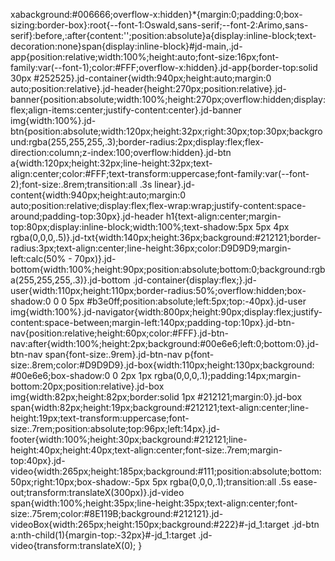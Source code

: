 xabackground:#006666;overflow-x:hidden}*{margin:0;padding:0;box-sizing:border-box}:root{--font-1:Oswald,sans-serif;--font-2:Arimo,sans-serif}:before,:after{content:'';position:absolute}a{display:inline-block;text-decoration:none}span{display:inline-block}#jd-main,.jd-app{position:relative;width:100%;height:auto;font-size:16px;font-family:var(--font-1);color:#FFF;overflow-x:hidden}.jd-app{border-top:solid 30px #252525}.jd-container{width:940px;height:auto;margin:0 auto;position:relative}.jd-header{height:270px;position:relative}.jd-banner{position:absolute;width:100%;height:270px;overflow:hidden;display:flex;align-items:center;justify-content:center}.jd-banner img{width:100%}.jd-btn{position:absolute;width:120px;height:32px;right:30px;top:30px;background:rgba(255,255,255,.3);border-radius:2px;display:flex;flex-direction:column;z-index:100;overflow:hidden}.jd-btn a{width:120px;height:32px;line-height:32px;text-align:center;color:#FFF;text-transform:uppercase;font-family:var(--font-2);font-size:.8rem;transition:all .3s linear}.jd-content{width:940px;height:auto;margin:0 auto;position:relative;display:flex;flex-wrap:wrap;justify-content:space-around;padding-top:30px}.jd-header h1{text-align:center;margin-top:80px;display:inline-block;width:100%;text-shadow:5px 5px 4px rgba(0,0,0,.5)}.jd-txt{width:140px;height:36px;background:#212121;border-radius:3px;text-align:center;line-height:36px;color:D9D9D9;margin-left:calc(50% - 70px)}.jd-bottom{width:100%;height:90px;position:absolute;bottom:0;background:rgba(255,255,255,.3)}.jd-bottom .jd-container{display:flex;}.jd-user{width:110px;height:110px;border-radius:50%;overflow:hidden;box-shadow:0 0 0 5px #b3e0ff;position:absolute;left:5px;top:-40px}.jd-user img{width:100%}.jd-navigator{width:800px;height:90px;display:flex;justify-content:space-between;margin-left:140px;padding-top:10px}.jd-btn-nav{position:relative;height:60px;color:#FFF}.jd-btn-nav:after{width:100%;height:2px;background:#00e6e6;left:0;bottom:0}.jd-btn-nav span{font-size:.9rem}.jd-btn-nav p{font-size:.8rem;color:#D9D9D9}.jd-box{width:110px;height:130px;background: #00e6e6;box-shadow:0 0 2px 1px rgba(0,0,0,.1);padding:14px;margin-bottom:20px;position:relative}.jd-box img{width:82px;height:82px;border:solid 1px #212121;margin:0}.jd-box span{width:82px;height:19px;background:#212121;text-align:center;line-height:19px;text-transform:uppercase;font-size:.7rem;position:absolute;top:96px;left:14px}.jd-footer{width:100%;height:30px;background:#212121;line-height:40px;height:40px;text-align:center;font-size:.7rem;margin-top:40px}.jd-video{width:265px;height:185px;background:#111;position:absolute;bottom:50px;right:10px;box-shadow:-5px 5px rgba(0,0,0,.1);transition:all .5s ease-out;transform:translateX(300px)}.jd-video span{width:100%;height:35px;line-height:35px;text-align:center;font-size:.75rem;color:#8E119B;background:#212121}.jd-videoBox{width:265px;height:150px;background:#222}#-jd_1:target .jd-btn a:nth-child(1){margin-top:-32px}#-jd_1:target .jd-video{transform:translateX(0);  }           
